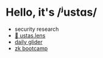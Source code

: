 # Hello, it's /ʲustɑs/

- security research
- [🌿 ustas.lens](https://hey.xyz/u/ustas)
- [daily glider](/posts/daily-glider)
- [zk bootcamp](/posts/zk-bootcamp)
    
